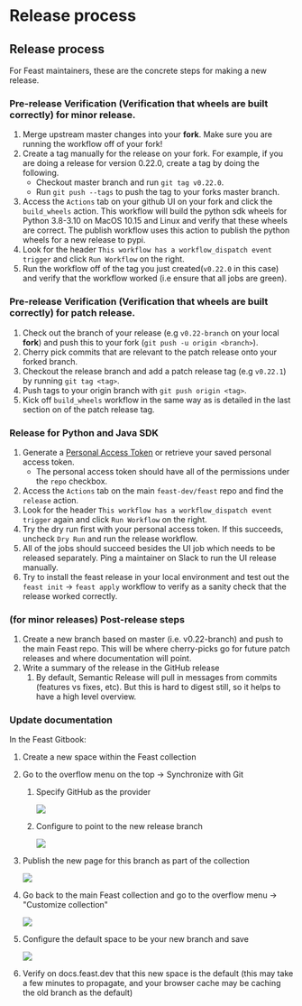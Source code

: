 # Release process

## Release process

For Feast maintainers, these are the concrete steps for making a new release.

### Pre-release Verification (Verification that wheels are built correctly) for minor release.
1. Merge upstream master changes into your **fork**. Make sure you are running the workflow off of your fork!
2. Create a tag manually for the release on your fork. For example, if you are doing a release for version 0.22.0, create a tag by doing the following.
   - Checkout master branch and run `git tag v0.22.0`.
   - Run `git push --tags` to push the tag to your forks master branch.
3. Access the `Actions` tab on your github UI on your fork and click the `build_wheels` action. This workflow will build the python sdk wheels for Python 3.8-3.10 on MacOS 10.15 and Linux and verify that these wheels are correct. The publish workflow uses this action to publish the python wheels for a new release to pypi.
4. Look for the header `This workflow has a workflow_dispatch event trigger` and click `Run Workflow` on the right.
5. Run the workflow off of the tag you just created(`v0.22.0` in this case) and verify that the workflow worked (i.e ensure that all jobs are green).

### Pre-release Verification (Verification that wheels are built correctly) for patch release.
1. Check out the branch of your release (e.g `v0.22-branch` on your local **fork**) and push this to your fork (`git push -u origin <branch>`).
2. Cherry pick commits that are relevant to the patch release onto your forked branch.
3. Checkout the release branch and add a patch release tag (e.g `v0.22.1`) by running `git tag <tag>`.
4. Push tags to your origin branch with `git push origin <tag>`.
5. Kick off `build_wheels` workflow in the same way as is detailed in the last section on of the patch release tag.

### Release for Python and Java SDK
1. Generate a [Personal Access Token](https://docs.github.com/en/authentication/keeping-your-account-and-data-secure/creating-a-personal-access-token) or retrieve your saved personal access token.
   - The personal access token should have all of the permissions under the `repo` checkbox.
2. Access the `Actions` tab on the main `feast-dev/feast` repo and find the `release` action.
3. Look for the header `This workflow has a workflow_dispatch event trigger` again and click `Run Workflow` on the right.
4. Try the dry run first with your personal access token. If this succeeds, uncheck `Dry Run` and run the release workflow.
5. All of the jobs should succeed besides the UI job which needs to be released separately. Ping a maintainer on Slack to run the UI release manually.
6. Try to install the feast release in your local environment and test out the `feast init` -> `feast apply` workflow to verify as a sanity check that the release worked correctly.

### (for minor releases) Post-release steps
1. Create a new branch based on master (i.e. v0.22-branch) and push to the main Feast repo. This will be where cherry-picks go for future patch releases and where documentation will point.
2. Write a summary of the release in the GitHub release 
   1. By default, Semantic Release will pull in messages from commits (features vs fixes, etc). But this is hard to digest still, so it helps to have a high level overview.

### Update documentation

In the Feast Gitbook: 
1. Create a new space within the Feast collection
2. Go to the overflow menu on the top -> Synchronize with Git 
   1. Specify GitHub as the provider
   
      ![](new_branch_part_1.png)
   2. Configure to point to the new release branch

      ![](new_branch_part_2.png)
3. Publish the new page for this branch as part of the collection
   
   ![](new_branch_part_3.png)
4. Go back to the main Feast collection and go to the overflow menu -> "Customize collection"

   ![](new_branch_part_3.png)
5. Configure the default space to be your new branch and save

   ![](new_branch_part_5.png)
6. Verify on docs.feast.dev that this new space is the default (this may take a few minutes to propagate, and your browser cache may be caching the old branch as the default)
